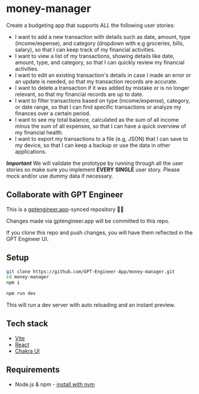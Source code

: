 # money-manager

Create a budgeting app that supports *ALL* the following user stories:

- I want to add a new transaction with details such as date, amount, type (income/expense), and category (dropdown with e.g groceries, bills, salary), so that I can keep track of my financial activities.
- I want to view a list of my transactions, showing details like date, amount, type, and category, so that I can quickly review my financial activities.
- I want to edit an existing transaction's details in case I made an error or an update is needed, so that my transaction records are accurate.
- I want to delete a transaction if it was added by mistake or is no longer relevant, so that my financial records are up to date.
- I want to filter transactions based on type (income/expense), category, or date range, so that I can find specific transactions or analyze my finances over a certain period.
- I want to see my total balance, calculated as the sum of all income minus the sum of all expenses, so that I can have a quick overview of my financial health.
- I want to export my transactions to a file (e.g, JSON) that I can save to my device, so that I can keep a backup or use the data in other applications.

***Important***
We will validate the prototype by running through all the user stories so make sure you implement **EVERY SINGLE** user story. Please mock and/or use dummy data if necessary.

## Collaborate with GPT Engineer

This is a [gptengineer.app](https://gptengineer.app)-synced repository 🌟🤖

Changes made via gptengineer.app will be committed to this repo.

If you clone this repo and push changes, you will have them reflected in the GPT Engineer UI.

## Setup

```sh
git clone https://github.com/GPT-Engineer-App/money-manager.git
cd money-manager
npm i
```

```sh
npm run dev
```

This will run a dev server with auto reloading and an instant preview.

## Tech stack

- [Vite](https://vitejs.dev/)
- [React](https://react.dev/)
- [Chakra UI](https://chakra-ui.com/)

## Requirements

- Node.js & npm - [install with nvm](https://github.com/nvm-sh/nvm#installing-and-updating)
